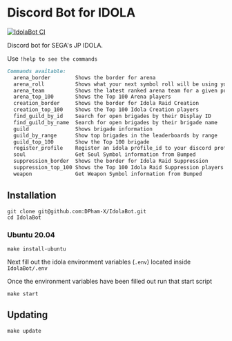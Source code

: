 # Discord Bot for IDOLA

[![IdolaBot CI](https://github.com/DPham-X/IdolaBot/actions/workflows/cicd.yml/badge.svg?branch=master)](https://github.com/DPham-X/IdolaBot/actions/workflows/cicd.yml)

Discord bot for SEGA's JP IDOLA.

Use `!help to see the commands`

```md
Commands available:
  arena_border        Shows the border for arena
  arena_roll          Shows what your next symbol roll will be using your are...
  arena_team          Shows the latest ranked arena team for a given profile_...
  arena_top_100       Shows the Top 100 Arena players
  creation_border     Shows the border for Idola Raid Creation
  creation_top_100    Shows the Top 100 Idola Creation players
  find_guild_by_id    Search for open brigades by their Display ID
  find_guild_by_name  Search for open brigades by their brigade name
  guild               Shows brigade information
  guild_by_range      Show top brigades in the leaderboards by range
  guild_top_100       Show the Top 100 brigade
  register_profile    Register an idola profile_id to your discord profile
  soul                Get Soul Symbol information from Bumped
  suppression_border  Shows the border for Idola Raid Suppression
  suppression_top_100 Shows the Top 100 Idola Raid Suppression players
  weapon              Get Weapon Symbol information from Bumped
```

## Installation

    git clone git@github.com:DPham-X/IdolaBot.git
    cd IdolaBot

### Ubuntu 20.04

    make install-ubuntu

Next fill out the idola environment variables (`.env`) located inside `IdolaBot/.env`

Once the environment variables have been filled out run that start script

    make start

## Updating

    make update
